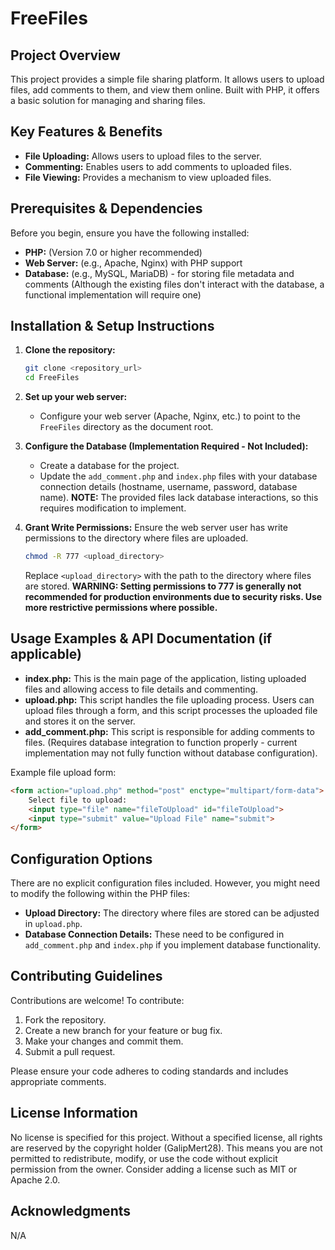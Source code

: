 
# FreeFiles

## Project Overview

This project provides a simple file sharing platform. It allows users to upload files, add comments to them, and view them online. Built with PHP, it offers a basic solution for managing and sharing files.

## Key Features & Benefits

*   **File Uploading:** Allows users to upload files to the server.
*   **Commenting:** Enables users to add comments to uploaded files.
*   **File Viewing:** Provides a mechanism to view uploaded files.

## Prerequisites & Dependencies

Before you begin, ensure you have the following installed:

*   **PHP:** (Version 7.0 or higher recommended)
*   **Web Server:** (e.g., Apache, Nginx) with PHP support
*   **Database:** (e.g., MySQL, MariaDB) - for storing file metadata and comments (Although the existing files don't interact with the database, a functional implementation will require one)

## Installation & Setup Instructions

1.  **Clone the repository:**

    ```bash
    git clone <repository_url>
    cd FreeFiles
    ```

2.  **Set up your web server:**

    *   Configure your web server (Apache, Nginx, etc.) to point to the `FreeFiles` directory as the document root.

3.  **Configure the Database (Implementation Required - Not Included):**

    *   Create a database for the project.
    *   Update the `add_comment.php` and `index.php` files with your database connection details (hostname, username, password, database name).  **NOTE:** The provided files lack database interactions, so this requires modification to implement.

4.  **Grant Write Permissions:** Ensure the web server user has write permissions to the directory where files are uploaded.

    ```bash
    chmod -R 777 <upload_directory>
    ```
    Replace `<upload_directory>` with the path to the directory where files are stored. **WARNING:  Setting permissions to 777 is generally not recommended for production environments due to security risks.  Use more restrictive permissions where possible.**

## Usage Examples & API Documentation (if applicable)

*   **index.php:**  This is the main page of the application, listing uploaded files and allowing access to file details and commenting.
*   **upload.php:** This script handles the file uploading process. Users can upload files through a form, and this script processes the uploaded file and stores it on the server.
*   **add_comment.php:** This script is responsible for adding comments to files.  (Requires database integration to function properly - current implementation may not fully function without database configuration).

Example file upload form:
```html
<form action="upload.php" method="post" enctype="multipart/form-data">
    Select file to upload:
    <input type="file" name="fileToUpload" id="fileToUpload">
    <input type="submit" value="Upload File" name="submit">
</form>
```

## Configuration Options

There are no explicit configuration files included. However, you might need to modify the following within the PHP files:

*   **Upload Directory:**  The directory where files are stored can be adjusted in `upload.php`.
*   **Database Connection Details:**  These need to be configured in `add_comment.php` and `index.php` if you implement database functionality.

## Contributing Guidelines

Contributions are welcome! To contribute:

1.  Fork the repository.
2.  Create a new branch for your feature or bug fix.
3.  Make your changes and commit them.
4.  Submit a pull request.

Please ensure your code adheres to coding standards and includes appropriate comments.

## License Information

No license is specified for this project.  Without a specified license, all rights are reserved by the copyright holder (GalipMert28).  This means you are not permitted to redistribute, modify, or use the code without explicit permission from the owner.  Consider adding a license such as MIT or Apache 2.0.

## Acknowledgments

N/A
